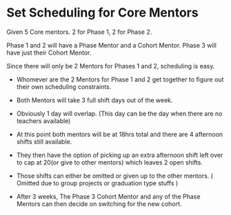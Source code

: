 # Set Scheduling for Core Mentors

Given 5 Core mentors. 2 for Phase 1, 2 for Phase 2.

Phase 1 and 2 will have a Phase Mentor and a Cohort Mentor.
Phase 3 will have just their Cohort Mentor.

Since there will only be 2 Mentors for Phases 1 and 2, scheduling is easy.

- Whomever are the 2 Mentors for Phase 1 and 2 get together to figure out their own scheduling constraints.

- Both Mentors will take 3 full shift days out of the week.
- Obviously 1 day will overlap. (This day can be the day when there are no teachers available)

- At this point both mentors will be at 18hrs total and there are 4 afternoon shifts still available.
- They then have the option of picking up an extra afternoon shift left over to cap at 20(or give to other mentors) which leaves 2 open shifts.

- Those shifts can either be omitted or given up to the other mentors. ( Omitted due to group projects or graduation type stuffs )

- After 3 weeks, The Phase 3 Cohort Mentor and any of the Phase Mentors can then decide on switching for the new cohort.
